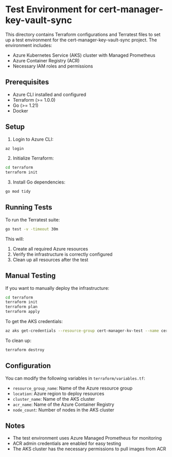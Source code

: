 # Test Environment for cert-manager-key-vault-sync

This directory contains Terraform configurations and Terratest files to set up a test environment for the cert-manager-key-vault-sync project. The environment includes:

- Azure Kubernetes Service (AKS) cluster with Managed Prometheus
- Azure Container Registry (ACR)
- Necessary IAM roles and permissions

## Prerequisites

- Azure CLI installed and configured
- Terraform (>= 1.0.0)
- Go (>= 1.21)
- Docker

## Setup

1. Login to Azure CLI:
```bash
az login
```

2. Initialize Terraform:
```bash
cd terraform
terraform init
```

3. Install Go dependencies:
```bash
go mod tidy
```

## Running Tests

To run the Terratest suite:

```bash
go test -v -timeout 30m
```

This will:
1. Create all required Azure resources
2. Verify the infrastructure is correctly configured
3. Clean up all resources after the test

## Manual Testing

If you want to manually deploy the infrastructure:

```bash
cd terraform
terraform init
terraform plan
terraform apply
```

To get the AKS credentials:

```bash
az aks get-credentials --resource-group cert-manager-kv-test --name cert-manager-kv-test
```

To clean up:

```bash
terraform destroy
```

## Configuration

You can modify the following variables in `terraform/variables.tf`:

- `resource_group_name`: Name of the Azure resource group
- `location`: Azure region to deploy resources
- `cluster_name`: Name of the AKS cluster
- `acr_name`: Name of the Azure Container Registry
- `node_count`: Number of nodes in the AKS cluster

## Notes

- The test environment uses Azure Managed Prometheus for monitoring
- ACR admin credentials are enabled for easy testing
- The AKS cluster has the necessary permissions to pull images from ACR 